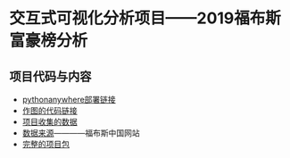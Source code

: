 # 交互式可视化分析项目——2019福布斯富豪榜分析
## 项目代码与内容
- [pythonanywhere部署链接](http://dataweb.pythonanywhere.com/)
- [作图的代码链接](http://weixin12138.gitee.io/interactive_visual_code)
- [项目收集的数据](https://gitee.com/weixin12138/interactive_visual_data/tree/master/)
- [数据来源](http://www.forbeschina.com/lists/21)————福布斯中国网站
- [完整的项目包](https://gitee.com/weixin12138/Interactive_Visual_final-project)

